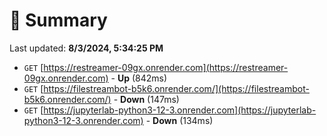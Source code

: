 # 📖 Summary
Last updated: **8/3/2024, 5:34:25 PM**

- `GET` [https://restreamer-09gx.onrender.com](https://restreamer-09gx.onrender.com) - **Up** (842ms)
- `GET` [https://filestreambot-b5k6.onrender.com/](https://filestreambot-b5k6.onrender.com/) - **Down** (147ms)
- `GET` [https://jupyterlab-python3-12-3.onrender.com](https://jupyterlab-python3-12-3.onrender.com) - **Down** (134ms)
